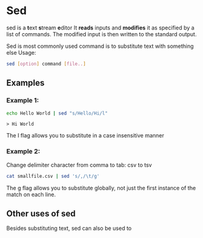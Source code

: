 # Sed
sed is a **t**ext **s**tream **e**ditor
It **reads** inputs and **modifies** it as specified by a list of commands. The modified input is then written to the standard output.

Sed is most commonly used command is to substitute text with something else
Usage:
```bash
sed [option] command [file..]
```

## Examples
### Example 1:
```bash
echo Hello World | sed "s/Hello/Hi/l"
```
```output
> Hi World
```
The I flag allows you to substitute in a case insensitive manner
### Example 2:
Change delimiter character from comma to tab: csv to tsv

```bash
cat smallfile.csv | sed 's/,/\t/g'
```
The g flag allows you to substitute globally, not just the first instance of the match on each line.

## Other uses of sed
Besides substituting text, sed can also be used to